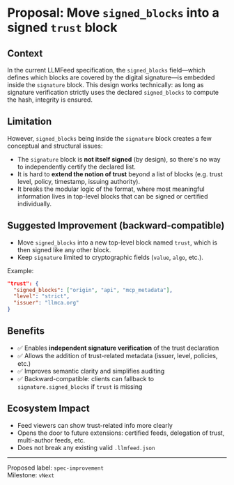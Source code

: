 # Proposal: Move `signed_blocks` into a signed `trust` block

## Context

In the current LLMFeed specification, the `signed_blocks` field—which defines which blocks are covered by the digital signature—is embedded inside the `signature` block. This design works technically: as long as signature verification strictly uses the declared `signed_blocks` to compute the hash, integrity is ensured.

## Limitation

However, `signed_blocks` being inside the `signature` block creates a few conceptual and structural issues:

- The `signature` block is **not itself signed** (by design), so there's no way to independently certify the declared list.
- It is hard to **extend the notion of trust** beyond a list of blocks (e.g. trust level, policy, timestamp, issuing authority).
- It breaks the modular logic of the format, where most meaningful information lives in top-level blocks that can be signed or certified individually.

## Suggested Improvement (backward-compatible)

- Move `signed_blocks` into a new top-level block named `trust`, which is then signed like any other block.
- Keep `signature` limited to cryptographic fields (`value`, `algo`, etc.).

Example:

```json
"trust": {
  "signed_blocks": ["origin", "api", "mcp_metadata"],
  "level": "strict",
  "issuer": "llmca.org"
}
```

## Benefits

- ✅ Enables **independent signature verification** of the trust declaration
- ✅ Allows the addition of trust-related metadata (issuer, level, policies, etc.)
- ✅ Improves semantic clarity and simplifies auditing
- ✅ Backward-compatible: clients can fallback to `signature.signed_blocks` if `trust` is missing

## Ecosystem Impact

- Feed viewers can show trust-related info more clearly
- Opens the door to future extensions: certified feeds, delegation of trust, multi-author feeds, etc.
- Does not break any existing valid `.llmfeed.json`

---

Proposed label: `spec-improvement`  
Milestone: `vNext`
